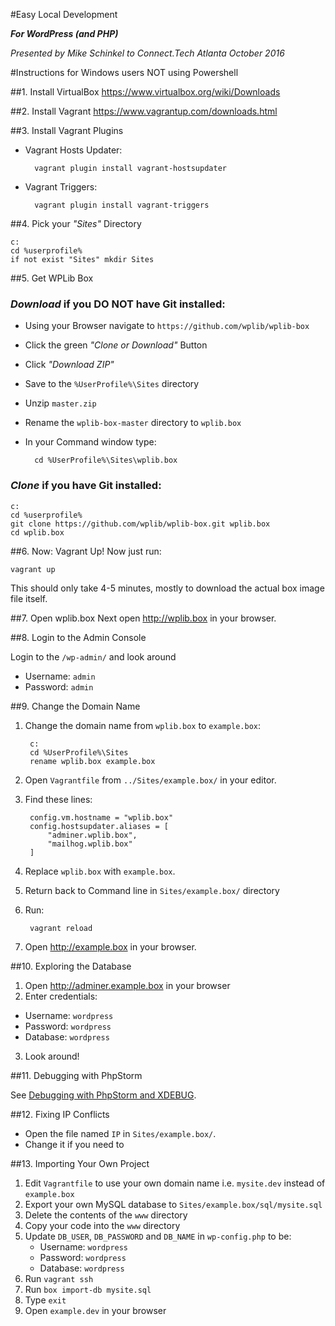 #Easy Local Development

**_For WordPress (and PHP)_**

_Presented by Mike Schinkel to Connect.Tech Atlanta October 2016_


#Instructions for Windows users NOT using Powershell

##1. Install VirtualBox
	https://www.virtualbox.org/wiki/Downloads
	
##2. Install Vagrant
    https://www.vagrantup.com/downloads.html
    
##3. Install Vagrant Plugins
- Vagrant Hosts Updater:

        vagrant plugin install vagrant-hostsupdater

- Vagrant Triggers:

	    vagrant plugin install vagrant-triggers

##4. Pick your _"Sites"_ Directory

	c:
	cd %userprofile%
	if not exist "Sites" mkdir Sites

##5. Get WPLib Box
### _Download_ if you DO NOT have Git installed:

- Using your Browser navigate to `https://github.com/wplib/wplib-box`
- Click the green _"Clone or Download"_ Button
- Click _"Download ZIP"_
- Save to the `%UserProfile%\Sites` directory
- Unzip `master.zip`
- Rename the `wplib-box-master` directory to `wplib.box`
- In your Command window type: 

		cd %UserProfile%\Sites\wplib.box


### _Clone_ if you have Git installed:

	c:
	cd %userprofile%
    git clone https://github.com/wplib/wplib-box.git wplib.box
    cd wplib.box

##6. Now: Vagrant Up!
Now just run: 

	vagrant up

This should only take 4-5 minutes, mostly to download the actual box image file itself.

##7. Open wplib.box
Next open http://wplib.box in your browser.
	
##8. Login to the Admin Console

Login to the `/wp-admin/` and look around

- Username: `admin`
- Password: `admin`

##9. Change the Domain Name

1. Change the domain name from `wplib.box` to `example.box`:

		c:
		cd %UserProfile%\Sites
		rename wplib.box example.box

2. Open `Vagrantfile` from `../Sites/example.box/` in your editor.

3. Find these lines:

    	config.vm.hostname = "wplib.box"
	    config.hostsupdater.aliases = [
    	    "adminer.wplib.box",
        	"mailhog.wplib.box"
	    ] 

4. Replace `wplib.box` with `example.box`.
5. Return back to Command line in `Sites/example.box/` directory
6. Run:

   		vagrant reload
   		
7. Open http://example.box in your browser.

##10. Exploring the Database

1. Open http://adminer.example.box in your browser
2. Enter credentials:

- Username: `wordpress`
- Password: `wordpress`
- Database: `wordpress`

3. Look around!

##11. Debugging with PhpStorm

See [Debugging with PhpStorm and XDEBUG](debugging-with-phpstorm-xdebug.md).

##12. Fixing IP Conflicts

- Open the file named `IP` in `Sites/example.box/`.
- Change it if you need to

##13. Importing Your Own Project

1. Edit `Vagrantfile` to use your own domain name i.e. `mysite.dev` instead of `example.box`
1. Export your own MySQL database to `Sites/example.box/sql/mysite.sql`
2. Delete the contents of the `www` directory
3. Copy your code into the `www` directory
4. Update `DB_USER`, `DB_PASSWORD` and `DB_NAME` in `wp-config.php` to be:
	- Username: `wordpress`
	- Password: `wordpress`
	- Database: `wordpress`
5. Run `vagrant ssh`
6. Run `box import-db mysite.sql`	
7. Type `exit`
8. Open `example.dev` in your browser






